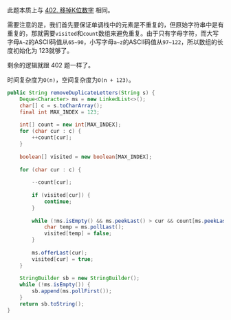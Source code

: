 此题本质上与 [402. 移掉K位数字](https://github.com/HUST-WZY/AlgsWithRiceWine/blob/main/Stack/MonotonicStack%EF%BC%88%E5%8D%95%E8%B0%83%E6%A0%88%EF%BC%89/402.%20%E7%A7%BB%E6%8E%89K%E4%BD%8D%E6%95%B0%E5%AD%97.md) 相同。

需要注意的是，我们首先要保证单调栈中的元素是不重复的，但原始字符串中是有重复的，那就需要`visited`和`count`数组来避免重复。由于只有字母字符，而大写字母`A~Z`的ASCII码值从`65~90`，小写字母`a~z`的ASCII码值从`97~122`，所以数组的长度初始化为 123就够了。

剩余的逻辑就跟 402 题一样了。

时间复杂度为`O(n)`，空间复杂度为`O(n + 123)`。

```java
public String removeDuplicateLetters(String s) {
    Deque<Character> ms = new LinkedList<>();
    char[] c = s.toCharArray();
    final int MAX_INDEX = 123;
    
    int[] count = new int[MAX_INDEX];
    for (char cur : c) {
        ++count[cur];
    }
    
    boolean[] visited = new boolean[MAX_INDEX];
    
    for (char cur : c) {
        
        --count[cur];
        
        if (visited[cur]) {
            continue;
        }
        
        while (!ms.isEmpty() && ms.peekLast() > cur && count[ms.peekLast()] > 0) {
            char temp = ms.pollLast();
            visited[temp] = false;
        }
        
        ms.offerLast(cur);
        visited[cur] = true;
    }
    
    StringBuilder sb = new StringBuilder();
    while (!ms.isEmpty()) {
        sb.append(ms.pollFirst());
    }
    return sb.toString();
}
```
